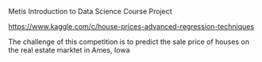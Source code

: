 Metis Introduction to Data Science Course Project

https://www.kaggle.com/c/house-prices-advanced-regression-techniques

The challenge of this competition is to predict the sale price of houses on the real estate marktet in Ames, Iowa






